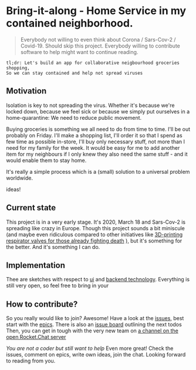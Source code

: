 # Bring-it-along - Home Service in my contained neighborhood.

> Everybody not willing to even think about Corona / Sars-Cov-2 / Covid-19. Should skip this project. Everybody willing to contribute software to help might want to continue reading.

```
tl;dr: Let's build an app for collaborative neigbourhood groceries shopping,
So we can stay contained and help not spread viruses
```

## Motivation

Isolation is key to not spreading the virus. Whether it's because we're locked down, because we feel sick or because we simply put ourselves in a home-quarantine: We need to reduce public movement.

Buying groceries is something we all need to do from time to time.
I'll be out probably on Friday. I'll make a shopping list, I'll order it so that I spend as few time as possible in-store, I'll buy only necessary stuff, not more than I need for my family for the week.
It would be easy for me to add another item for my neighbours if I only knew they also need the same stuff - and it would enable them to stay home.

It's really a simple process which is a (small) solution to a universal problem worldwide.

ideas!

## Current state

This project is in a very early stage. It's 2020, March 18 and Sars-Cov-2 is spreading like crazy in Europe.
Though this project sounds a bit miniscule (and maybe even ridiculous compared to other initiatives like [3D-printing respirator valves for those already fighting death](https://www.fastcompany.com/90477940/these-good-samaritans-with-a-3d-printer-are-saving-lives-by-making-new-respirator-valves-for-free) ), but it's something for the better. And it's something I can do.

## Implementation

Thee are sketches with respect to [ui](./src/ui/Readme.md) and [backend technology](./src/backend/Readme.md).
Everything is still very open, so feel free to bring in your 
## How to contribute?

So you really would like to join? Awesome!
Have a look at the [issues](https://github.com/mrsimpson/collaborative-shopping/issues), best start with the [epics](https://github.com/mrsimpson/collaborative-shopping/issues?q=is%3Aopen+is%3Aissue+label%3Aepic).
There is also an [issue board](https://github.com/mrsimpson/collaborative-shopping/projects/1) outlining the next todos
Then, you can get in tough with the very new team on [a channel on the open Rocket.Chat server](https://open.rocket.chat/channel/collaborative-shopping-app)

*You are not a coder but still want to help*
Even more great! Check the issues, comment on epics, write own ideas, join the chat. Looking forward to reading from you.
